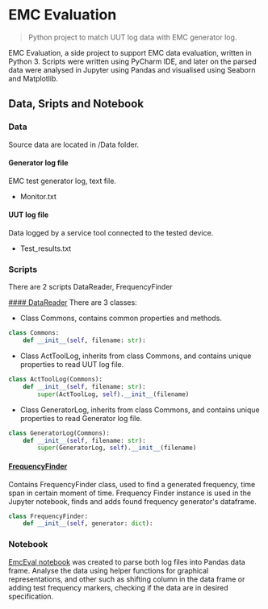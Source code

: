 # EMC Evaluation
> Python project to match UUT log data with EMC generator log.

EMC Evaluation, a side project to support EMC data evaluation, written in Python 3. 
Scripts were written using PyCharm IDE, and later on the parsed data were analysed in
Jupyter using Pandas and visualised using Seaborn and Matplotlib.

## Data, Sripts and Notebook

### Data 
Source data are located in /Data folder. 

#### Generator log file
EMC test generator log, text file.
* Monitor.txt
#### UUT log file
Data logged by a service tool connected to the tested device.
* Test_results.txt

### Scripts
There are 2 scripts DataReader, FrequencyFinder

[#### DataReader](https://github.com/LuczynskiDar/EmcEval/blob/master/DataReader.py)
There are 3 classes:
* Class Commons, contains common properties and methods.
``` Python
class Commons:
    def __init__(self, filename: str):
```
* Class ActToolLog, inherits from class Commons, and contains unique properties to read UUT log file.
``` Python
class ActToolLog(Commons):
    def __init__(self, filename: str):
        super(ActToolLog, self).__init__(filename)
```
* Class GeneratorLog, inherits from class Commons, and contains unique properties to read Generator log file.
``` Python
class GeneratorLog(Commons):
    def __init__(self, filename: str):
        super(GeneratorLog, self).__init__(filename)
```
#### [FrequencyFinder](https://github.com/LuczynskiDar/EmcEval/blob/master/FrequencyFinder.py)
Contains FrequencyFinder class, used to find a generated frequency, time span in certain moment of time.
Frequency Finder instance is used in the Jupyter notebook, finds and adds found frequency generator's dataframe.
``` Python
class FrequencyFinder:
    def __init__(self, generator: dict):
```
### Notebook
[EmcEval notebook](https://github.com/LuczynskiDar/EmcEval/blob/master/EmcEval.ipynb) was created to parse both log files into Pandas data frame. Analyse the data using
helper functions for graphical representations, and other such as shifting column in the data frame
or adding test frequency markers, checking if the data are in desired specification.
